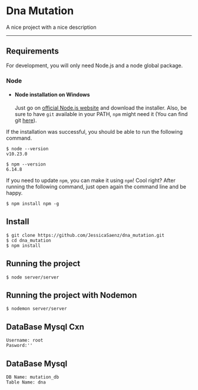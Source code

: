 # Dna Mutation

A nice project with a nice description

---
## Requirements

For development, you will only need Node.js and a node global package.

### Node
- #### Node installation on Windows

  Just go on [official Node.js website](https://nodejs.org/) and download the installer.
Also, be sure to have `git` available in your PATH, `npm` might need it (You can find git [here](https://git-scm.com/)).

If the installation was successful, you should be able to run the following command.

    $ node --version
    v10.23.0

    $ npm --version
    6.14.8

If you need to update `npm`, you can make it using `npm`! Cool right? After running the following command, just open again the command line and be happy.

    $ npm install npm -g

## Install

    $ git clone https://github.com/JessicaSaenz/dna_mutation.git
    $ cd dna_mutation
    $ npm install

## Running the project

    $ node server/server

## Running the project with Nodemon

    $ nodemon server/server

## DataBase Mysql Cxn
    Username: root
    Pasword:''

## DataBase Mysql 
    DB Name: mutation_db
    Table Name: dna